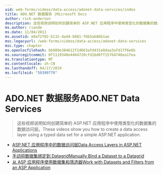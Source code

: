 ```yaml
---
uid: web-forms/videos/data-access/adonet-data-services/index
title: ADO.NET 数据服务 |Microsoft Docs
author: rick-anderson
description: 这些视频说明如何创建简单的 ASP.NET 应用程序中使用类型化的数据集的数据访问层。
ms.author: riande
ms.date: 11/04/2011
ms.assetid: e0af2f02-b132-4ad4-b881-f6b5ab86b1ae
msc.legacyurl: /web-forms/videos/data-access/adonet-data-services
msc.type: chapter
ms.openlocfilehash: 6b989e384612f2d663afd431e8daa3afd17f6e6b
ms.sourcegitcommit: 0f1119340e4464720cfd16d0ff15764746ea1fea
ms.translationtype: MT
ms.contentlocale: zh-CN
ms.lasthandoff: 04/17/2019
ms.locfileid: "59399770"
---
```

# <a name="adonet-data-services"></a><span data-ttu-id="7b83d-103">ADO.NET 数据服务</span><span class="sxs-lookup"><span data-stu-id="7b83d-103">ADO.NET Data Services</span></span>

> <span data-ttu-id="7b83d-104">这些视频说明如何创建简单的 ASP.NET 应用程序中使用类型化的数据集的数据访问层。</span><span class="sxs-lookup"><span data-stu-id="7b83d-104">These videos show you how to create a data access layer using a typed data set for a simple ASP.NET application.</span></span>


- [<span data-ttu-id="7b83d-105">ASP.NET 应用程序中的数据访问层</span><span class="sxs-lookup"><span data-stu-id="7b83d-105">Data Access Layers in ASP.NET Applications</span></span>](data-access-layers-in-aspnet-applications.md)
- [<span data-ttu-id="7b83d-106">手动将数据集绑定到 Datagrid</span><span class="sxs-lookup"><span data-stu-id="7b83d-106">Manually Bind a Dataset to a Datagrid</span></span>](how-to-manually-bind-a-dataset-to-a-datagrid.md)
- [<span data-ttu-id="7b83d-107">从 ASP 应用程序使用数据集和筛选器</span><span class="sxs-lookup"><span data-stu-id="7b83d-107">Work with Datasets and Filters from an ASP Application</span></span>](how-to-work-with-datasets-and-filters-from-an-asp-application.md)
